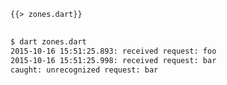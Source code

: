 <!--
title: Zones
-->

<pre>
<code class="hljs dart">{{> zones.dart}}
</code>
</pre>

```bash
$ dart zones.dart
2015-10-16 15:51:25.893: received request: foo
2015-10-16 15:51:25.998: received request: bar
caught: unrecognized request: bar
```
